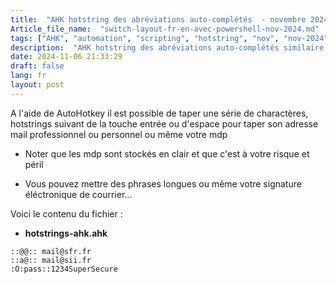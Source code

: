 ```yaml
--- 
title:  "AHK hotstring des abréviations auto-complétés  - novembre 2024"
Article_file_name:  "switch-layout-fr-en-avec-powershell-nov-2024.md"
tags: ["AHK", "automation", "scripting", "hotstring", "nov", "nov-2024"]
description:  "AHK hotstring des abréviations auto-complétés similaire aux alias via AutoHotKey"
date: 2024-11-06 21:33:29
draft: false 
lang: fr
layout: post
---
```


A l'aide de AutoHotkey il est possible de taper une série de charactères, hotstrings suivant de la touche entrée ou d'espace pour taper son adresse mail professionnel ou personnel ou même votre mdp 

- Noter que les mdp sont stockés en clair et que c'est à votre risque et péril 


- Vous pouvez mettre des phrases longues ou même votre signature éléctronique de courrier...

Voici le contenu du fichier :
- **hotstrings-ahk.ahk**
```dotnetcli
::@@:: mail@sfr.fr
::a@:: mail@sii.fr
:O:pass::1234SuperSecure
```

